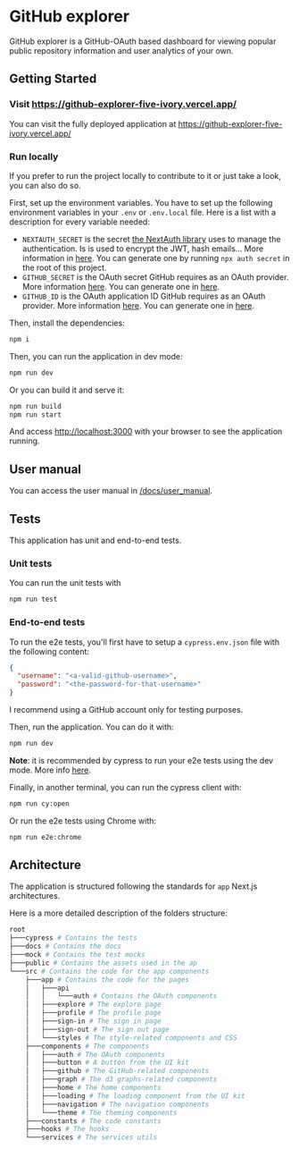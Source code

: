 # GitHub explorer

GitHub explorer is a GitHub-OAuth based dashboard for viewing popular public repository information and user analytics of your own.

## Getting Started

### Visit https://github-explorer-five-ivory.vercel.app/

You can visit the fully deployed application at https://github-explorer-five-ivory.vercel.app/

### Run locally

If you prefer to run the project locally to contribute to it or just take a look, you can also do so.

First, set up the environment variables. You have to set up the following environment variables in your `.env` or `.env.local` file. Here is a list with a description for every variable needed:

- `NEXTAUTH_SECRET` is the secret [the NextAuth library](https://next-auth.js.org/) uses to manage the authentication. Is is used to encrypt the JWT, hash emails... More information in [here](https://next-auth.js.org/configuration/options#nextauth_secret). You can generate one by running `npx auth secret` in the root of this project.
- `GITHUB_SECRET` is the OAuth secret GitHub requires as an OAuth provider. More information [here](https://docs.github.com/en/apps/oauth-apps/building-oauth-apps/authorizing-oauth-apps). You can generate one in [here](https://github.com/settings/applications/new).
- `GITHUB_ID` is the OAuth application ID GitHub requires as an OAuth provider. More information [here](https://docs.github.com/en/apps/oauth-apps/building-oauth-apps/authorizing-oauth-apps). You can generate one in [here](https://github.com/settings/applications/new).

Then, install the dependencies:

```bash
npm i
```

Then, you can run the application in dev mode:

```bash
npm run dev
```

Or you can build it and serve it:

```bash
npm run build
npm run start
```

And access [http://localhost:3000](http://localhost:3000) with your browser to see the application running.

## User manual

You can access the user manual in [/docs/user_manual](/docs/user_manual.md).

## Tests

This application has unit and end-to-end tests.

### Unit tests

You can run the unit tests with

```bash
npm run test
```

### End-to-end tests

To run the e2e tests, you'll first have to setup a `cypress.env.json` file with the following content:

```json
{
  "username": "<a-valid-github-username>",
  "password": "<the-password-for-that-username>"
}
```

I recommend using a GitHub account only for testing purposes.

Then, run the application. You can do it with:

```bash
npm run dev
```

**Note**: it is recommended by cypress to run your e2e tests using the dev mode. More info [here](https://docs.cypress.io/guides/getting-started/opening-the-app).

Finally, in another terminal, you can run the cypress client with:

```bash
npm run cy:open
```

Or run the e2e tests using Chrome with:

```bash
npm run e2e:chrome
```

## Architecture

The application is structured following the standards for `app` Next.js architectures.

Here is a more detailed description of the folders structure:

```bash
root
├───cypress # Contains the tests
├───docs # Contains the docs
├───mock # Contains the test mocks
├───public # Contains the assets used in the ap
└───src # Contains the code for the app components
    ├───app # Contains the code for the pages
    │   ├───api
    │   │   └───auth # Contains the OAuth components
    │   ├───explore # The explore page
    │   ├───profile # The profile page
    │   ├───sign-in # The sign in page
    │   ├───sign-out # The sign out page
    │   └───styles # The style-related components and CSS
    ├───components # The components
    │   ├───auth # The OAuth components
    │   ├───button # A button from the UI kit
    │   ├───github # The GitHub-related components
    │   ├───graph # The d3 graphs-related components
    │   ├───home # The home components
    │   ├───loading # The loading component from the UI kit
    │   ├───navigation # The navigation components
    │   └───theme # The theming components
    ├───constants # The code constants
    ├───hooks # The hooks
    └───services # The services utils
```
